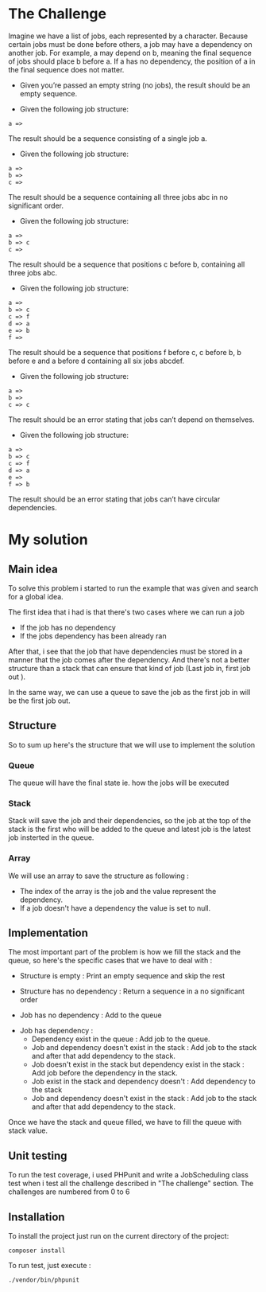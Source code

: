 # The Challenge

Imagine we have a list of jobs, each represented by a character. Because certain jobs must be done before others, a job may have a
dependency on another job. For example, a may depend on b, meaning the final sequence of jobs should place b before a. If a has no
dependency, the position of a in the final sequence does not matter.

- Given you’re passed an empty string (no jobs), the result should be an empty sequence.

* Given the following job structure:

```
a =>
```

The result should be a sequence consisting of a single job a.

- Given the following job structure:

```
a =>
b =>
c =>
```

The result should be a sequence containing all three jobs abc in no significant order.

- Given the following job structure:

```
a =>
b => c
c =>
```

The result should be a sequence that positions c before b, containing all three jobs abc.

- Given the following job structure:

```
a =>
b => c
c => f
d => a
e => b
f =>
```

The result should be a sequence that positions f before c, c before b, b before e and a before d containing all six jobs abcdef.

- Given the following job structure:

```
a =>
b =>
c => c
```

The result should be an error stating that jobs can’t depend on themselves.

- Given the following job structure:

```
a =>
b => c
c => f
d => a
e =>
f => b
```

The result should be an error stating that jobs can’t have circular dependencies.

# My solution

## Main idea

To solve this problem i started to run the example that was given and search for a global idea.

The first idea that i had is that there's two cases where we can run a job

- If the job has no dependency
- If the jobs dependency has been already ran

After that, i see that the job that have dependencies must be stored in a manner that the job comes after the dependency. And there's not a better structure than a stack that can ensure that kind of job (Last job in, first job out ).

In the same way, we can use a queue to save the job as the first job in will be the first job out.

## Structure

So to sum up here's the structure that we will use to implement the solution

### Queue

The queue will have the final state ie. how the jobs will be executed

### Stack

Stack will save the job and their dependencies, so the job at the top of the stack is the first who will be added to the queue and latest job is the latest job insterted in the queue.

### Array

We will use an array to save the structure as following :

- The index of the array is the job and the value represent the dependency.
- If a job doesn't have a dependency the value is set to null.

## Implementation

The most important part of the problem is how we fill the stack and the queue, so here's the specific cases that we have to deal with :

- Structure is empty : Print an empty sequence and skip the rest

- Structure has no dependency : Return a sequence in a no significant order

* Job has no dependency : Add to the queue

- Job has dependency :
  - Dependency exist in the queue : Add job to the queue.
  - Job and dependency doesn't exist in the stack : Add job to the stack and after that add dependency to the stack.
  - Job doesn't exist in the stack but dependency exist in the stack : Add job before the dependency in the stack.
  - Job exist in the stack and dependency doesn't : Add dependency to the stack
  - Job and dependency doesn't exist in the stack : Add job to the stack and after that add dependency to the stack.

Once we have the stack and queue filled, we have to fill the queue with stack value.

## Unit testing

To run the test coverage, i used PHPunit and write a JobScheduling class test when i test all the challenge described in "The challenge" section. The challenges are numbered from 0 to 6

## Installation

To install the project just run on the current directory of the project:

```
composer install
```

To run test, just execute :

```
./vendor/bin/phpunit
```
